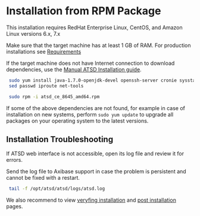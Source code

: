 # Installation from RPM Package


This installation requires RedHat Enterprise Linux, CentOS, and Amazon
Linux versions 6.x, 7.x

Make sure that the target machine has at least 1 GB of RAM. For
production installations see
[Requirements](../administration/requirements.md "ATSD Requirements")

If the target machine does not have Internet connection to download
dependencies, use the [Manual ATSD Installation guide](../administration/update-manual.md "Manual ATSD Installation").

```sh
 sudo yum install java-1.7.0-openjdk-devel openssh-server cronie sysstat  
 sed passwd iproute net-tools                                             
```

```sh
 sudo rpm -i atsd_ce_8645_amd64.rpm                                       
```

If some of the above dependencies are not found, for example in case of
installation on new systems, perform `sudo yum update` to upgrade all
packages on your operating system to the latest versions.

## Installation Troubleshooting

If ATSD web interface is not accessible, open its log file and review it
for errors.

Send the log file to Axibase support in case the problem is persistent
and cannot be fixed with a restart.

```sh
 tail -f /opt/atsd/atsd/logs/atsd.log                                     
```

We also recommend to view [veryfing installation](veryfing-installation.md) and [post installation](post-installation.md) pages.